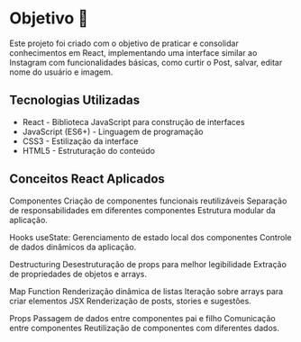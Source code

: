 # Objetivo 🎯

Este projeto foi criado com o objetivo de praticar e consolidar conhecimentos em React, implementando uma interface similar ao Instagram com funcionalidades básicas, como curtir o Post, salvar, editar nome do usuário e imagem.

## Tecnologias Utilizadas

- React - Biblioteca JavaScript para construção de interfaces
- JavaScript (ES6+) - Linguagem de programação
- CSS3 - Estilização da interface
- HTML5 - Estruturação do conteúdo

## Conceitos React Aplicados

Componentes
Criação de componentes funcionais reutilizáveis
Separação de responsabilidades em diferentes componentes
Estrutura modular da aplicação.

Hooks
useState: Gerenciamento de estado local dos componentes
Controle de dados dinâmicos da aplicação.

Destructuring
Desestruturação de props para melhor legibilidade
Extração de propriedades de objetos e arrays.

Map Function
Renderização dinâmica de listas
Iteração sobre arrays para criar elementos JSX
Renderização de posts, stories e sugestões.

Props
Passagem de dados entre componentes pai e filho
Comunicação entre componentes
Reutilização de componentes com diferentes dados.
